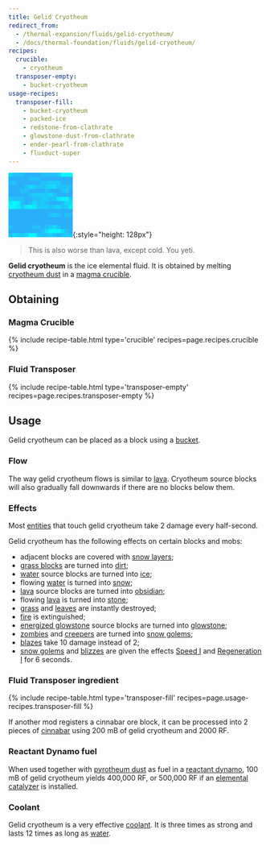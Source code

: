 ```yaml
---
title: Gelid Cryotheum
redirect_from:
  - /thermal-expansion/fluids/gelid-cryotheum/
  - /docs/thermal-foundation/fluids/gelid-cryotheum/
recipes:
  crucible:
    - cryotheum
  transposer-empty:
    - bucket-cryotheum
usage-recipes:
  transposer-fill:
    - bucket-cryotheum
    - packed-ice
    - redstone-from-clathrate
    - glowstone-dust-from-clathrate
    - ender-pearl-from-clathrate
    - fluxduct-super
---
```


![Gelid cryotheum](/assets/images/thermal-foundation/gelid-cryotheum.gif){:style="height: 128px"}

> This is also worse than lava, except cold. You yeti.


**Gelid cryotheum** is the ice elemental fluid. It is obtained by melting
[cryotheum
dust](/docs/thermal-foundation/items/materials/elemental/cryotheum-dust/) in a
[magma crucible](/docs/thermal-expansion/machines/magma-crucible/).


Obtaining
---------

### Magma Crucible
{% include recipe-table.html type='crucible' recipes=page.recipes.crucible %}

### Fluid Transposer
{% include recipe-table.html type='transposer-empty' recipes=page.recipes.transposer-empty %}


Usage
-----

Gelid cryotheum can be placed as a block using a
[bucket](https://minecraft.gamepedia.com/Bucket).

### Flow
The way gelid cryotheum flows is similar to
[lava](https://minecraft.gamepedia.com/Lava). Cryotheum source blocks will also
gradually fall downwards if there are no blocks below them.

### Effects
Most [entities](https://minecraft.gamepedia.com/Entity) that touch gelid
cryotheum take 2 damage every half-second.

Gelid cryotheum has the following effects on certain blocks and mobs:

* adjacent blocks are covered with [snow
  layers](https://minecraft.gamepedia.com/Snow_(layer));
* [grass blocks](https://minecraft.gamepedia.com/Grass_Block) are turned into
  [dirt](https://minecraft.gamepedia.com/Dirt);
* [water](https://minecraft.gamepedia.com/Water) source blocks are turned into
  [ice](https://minecraft.gamepedia.com/Ice);
* flowing [water](https://minecraft.gamepedia.com/Water) is turned into
  [snow](https://minecraft.gamepedia.com/Snow);
* [lava](https://minecraft.gamepedia.com/Lava) source blocks are turned into
  [obsidian](https://minecraft.gamepedia.com/Obsidian);
* flowing [lava](https://minecraft.gamepedia.com/Lava) is turned into
  [stone](https://minecraft.gamepedia.com/Stone);
* [grass](https://minecraft.gamepedia.com/Grass) and
  [leaves](https://minecraft.gamepedia.com/Leaves) are instantly destroyed;
* [fire](https://minecraft.gamepedia.com/Fire) is extinguished;
* [energized
  glowstone](/docs/thermal-foundation/fluids/molten/energized-glowstone/) source
  blocks are turned into [glowstone](https://minecraft.gamepedia.com/Glowstone);
* [zombies](https://minecraft.gamepedia.com/Zombie) and
  [creepers](https://minecraft.gamepedia.com/Creeper) are turned into [snow
  golems](https://minecraft.gamepedia.com/Snow_Golem);
* [blazes](https://minecraft.gamepedia.com/Blaze) take 10 damage instead of 2;
* [snow golems](https://minecraft.gamepedia.com/Snow_Golem) and
  [blizzes](/docs/thermal-foundation/world/mobs/blizz/) are given the effects
  [Speed I](https://minecraft.gamepedia.com/Status_effect#Speed) and
  [Regeneration I](https://minecraft.gamepedia.com/Status_effect#Regeneration)
  for 6 seconds.

### Fluid Transposer ingredient
{% include recipe-table.html type='transposer-fill' recipes=page.usage-recipes.transposer-fill %}

If another mod registers a cinnabar ore block, it can be processed into 2 pieces
of [cinnabar](/docs/thermal-foundation/items/materials/other/cinnabar/) using
200 mB of gelid cryotheum and 2000 RF.

### Reactant Dynamo fuel
When used together with [pyrotheum
dust](/docs/thermal-foundation/items/materials/elemental/pyrotheum-dust/) as
fuel in a [reactant dynamo](/docs/thermal-expansion/dynamos/reactant-dynamo/),
100 mB of gelid cryotheum yields 400,000 RF, or 500,000 RF if an [elemental
catalyzer](/docs/thermal-expansion/augments/dynamo/reactant/elemental-catalyzer/)
is installed.

### Coolant
Gelid cryotheum is a very effective
[coolant](/docs/thermal-expansion/other/coolants/). It is three times as strong
and lasts 12 times as long as [water](https://minecraft.gamepedia.com/Water).
